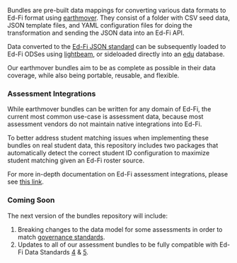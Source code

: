 Bundles are pre-built data mappings for converting various data formats to Ed-Fi format using [earthmover](https://github.com/edanalytics/earthmover). They consist of a folder with CSV seed data, JSON template files, and YAML configuration files for doing the transformation and sending the JSON data into an Ed-Fi API.

Data converted to the [Ed-Fi JSON standard](https://api.ed-fi.org/) can be subsequently 
loaded to Ed-Fi ODSes using [lightbeam](https://github.com/edanalytics/lightbeam), or sideloaded directly into an [edu](https://enabledataunion.org/) database.

Our earthmover bundles aim to be as complete as possible in their data coverage,
while also being portable, reusable, and flexible.

### Assessment Integrations
While earthmover bundles can be written for any domain of Ed-Fi, the current most common use-case is assessment data, because most assessment vendors do not maintain native integrations into Ed-Fi.  

To better address student matching issues when implementing these bundles on real student data, this repository includes two packages that automatically detect the correct student ID configuration to maximize student matching given an Ed-Fi roster source.

For more in-depth documentation on Ed-Fi assessment integrations, please see [this link](https://edanalytics.slite.page/p/CxcM2foMcOuk1m/Ed-Fi-Assessment-Integrations-using-earthmover-and-lightbeam-Documentation).

### Coming Soon
The next version of the bundles repository will include:
1. Breaking changes to the data model for some assessments in order to match [governance standards](https://edanalytics.slite.page/p/FwwhB84DoYVjY1/Assessment-Data-Governance-in-Ed-Fi). 
2. Updates to all of our assessment bundles to be fully compatible with Ed-Fi Data Standards [4](https://edfi.atlassian.net/wiki/spaces/EFDS4X/overview) & [5](https://edfi.atlassian.net/wiki/spaces/EFDS5/overview).